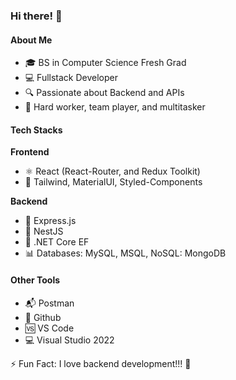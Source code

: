 ### Hi there! 👋

#### About Me

- 🎓 BS in Computer Science Fresh Grad
- 💻 Fullstack Developer
- 🔍 Passionate about Backend and APIs
- 🚀 Hard worker, team player, and multitasker

#### Tech Stacks

**Frontend**
- ⚛️ React (React-Router, and Redux Toolkit)
- 🎨 Tailwind, MaterialUI, Styled-Components

**Backend**
- 🚀 Express.js
- 🦄 NestJS
- 🔧 .NET Core EF
- 📊 Databases: MySQL, MSQL, NoSQL: MongoDB

#### Other Tools

- 📬 Postman
- 🐙 Github
- 🆚 VS Code
- 💻 Visual Studio 2022

⚡ Fun Fact: I love backend development!!! 🫶
